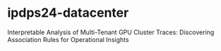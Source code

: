 # ipdps24-datacenter
Interpretable Analysis of Multi-Tenant GPU Cluster Traces: Discovering Association Rules for Operational Insights
